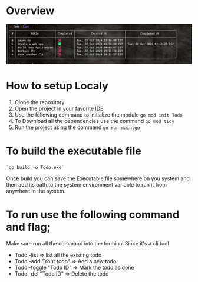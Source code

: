 # Overview
![Image](/Image/Screenshot.png)
# How to setup Localy 
1. Clone the repository
2. Open the project in your favorite IDE
3. Use the following command to  initialize the module `go mod init Todo` 
4. To Download all the dependencies use the command `go mod tidy`
5. Run the project using the command `go run main.go`

# To build the executable file 
    `go build -o Todo.exe`

Once build you can save the Executable file somewhere on you system and then add its path to the system environment variable to run it from anywhere in the system.

# To run use the following command and flag;
 Make sure run all the command into the terminal Since it's a cli tool
- Todo -list => list all the existing todo
- Todo -add "Your todo" => Add a new todo
- Todo -toggle "Todo ID" => Mark the todo as done
- Todo -del "Todo ID" => Delete the todo



